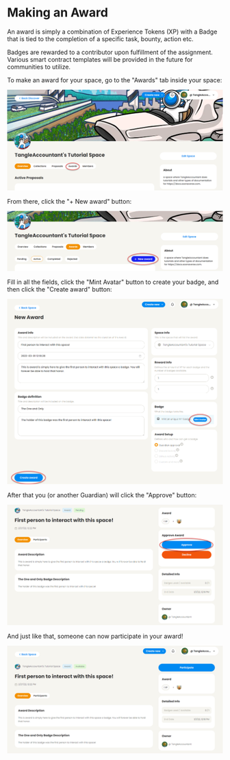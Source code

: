 # Making an Award

An award is simply a combination of Experience Tokens (XP) with a Badge that is tied to the completion of a specific task, bounty, action etc.

Badges are rewarded to a contributor upon fulfillment of the assignment. Various smart contract templates will be provided in the future for communities to utilize.

To make an award for your space, go to the "Awards" tab inside your space:

![](<../.gitbook/assets/image (28).png>)

From there, click the "+ New award" button:

![](<../.gitbook/assets/image (13) (1).png>)

Fill in all the fields, click the "Mint Avatar" button to create your badge, and then click the "Create award" button:

![](<../.gitbook/assets/image (25) (1).png>)

After that you (or another Guardian) will click the "Approve" button:

![](<../.gitbook/assets/image (22).png>)

And just like that, someone can now participate in your award!

![](<../.gitbook/assets/image (24).png>)
